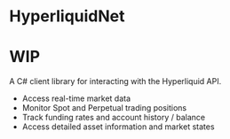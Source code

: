 # HyperliquidNet
# WIP

A C# client library for interacting with the Hyperliquid API. 

- Access real-time market data
- Monitor Spot and Perpetual trading positions
- Track funding rates and account history / balance
- Access detailed asset information and market states

  
